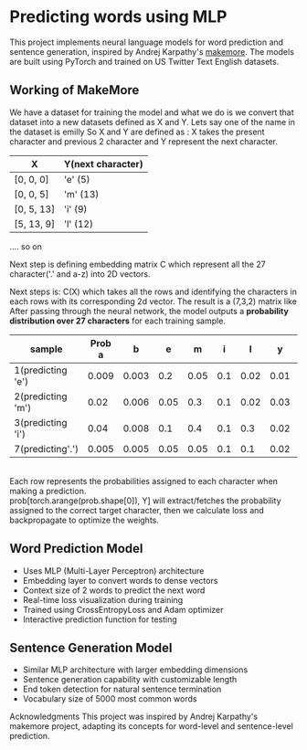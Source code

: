 ﻿# Predicting words using MLP
This project implements neural language models for word prediction and sentence generation, inspired by Andrej Karpathy's [makemore](https://github.com/karpathy/makemore). The models are built using PyTorch and trained on US Twitter Text English datasets.

## Working of MakeMore
We have a dataset for training the model and what we do is we convert that dataset into a new datasets defined as X and Y. Lets say one of the name in the dataset is emilly
So X and Y are defined as :
X takes the present character and previous 2 character and Y represent the next character.

| X          | Y(next character)   |
| ---------- | ------------------- |
| [0, 0, 0]  | 'e' (5)             |
| [0, 0, 5]  | 'm' (13)            |
| [0, 5, 13] | 'i' (9)             |
| [5, 13, 9] | 'l' (12)            |
.... so on


Next step is defining embedding matrix C which represent all the 27 character('.' and a-z) into 2D vectors.

Next steps is: C(X) which takes all the rows and identifying the characters in each rows with its corresponding 2d vector. The result is a (7,3,2) matrix like 
After passing through the neural network, the model outputs a **probability distribution over 27 characters** for each training sample. 

| sample            | Prob a | b     | e    | m    | i   | l    | y    | .    |
| ----------------- | ------ | ----- | ---- | ---- | --- | ---- | ---- | ---- |
| 1(predicting 'e') | 0.009  | 0.003 | 0.2  | 0.05 | 0.1 | 0.02 | 0.01 | 0.01 |
| 2(predicting 'm') | 0.02   | 0.006 | 0.05 | 0.3  | 0.1 | 0.02 | 0.03 | 0.02 |
| 3(predicting 'i') | 0.04   | 0.008 | 0.1  | 0.4  | 0.1 | 0.3  | 0.02 | 0.03 |
| 7(predicting'.')  | 0.005  | 0.005 | 0.05 | 0.05 | 0.1 | 0.1  | 0.02 | 0.7  |</br>
</br>
Each row represents the probabilities assigned to each character when making a prediction.</br>
prob[torch.arange(prob.shape[0]), Y] will extract/fetches the probability assigned to the correct target character, then we calculate loss and backpropagate to optimize the weights.

## Word Prediction Model
- Uses MLP (Multi-Layer Perceptron) architecture
- Embedding layer to convert words to dense vectors
- Context size of 2 words to predict the next word
- Real-time loss visualization during training
- Trained using CrossEntropyLoss and Adam optimizer
- Interactive prediction function for testing

## Sentence Generation Model
- Similar MLP architecture with larger embedding dimensions
- Sentence generation capability with customizable length
- End token detection for natural sentence termination
- Vocabulary size of 5000 most common words

Acknowledgments
This project was inspired by Andrej Karpathy's makemore project, adapting its concepts for word-level and sentence-level prediction.
